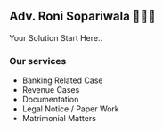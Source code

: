 ## Adv. Roni Sopariwala 👨🏻‍🎓

Your Solution Start Here..

### Our services

- Banking Related Case
- Revenue Cases
- Documentation
- Legal Notice / Paper Work
- Matrimonial Matters




<!--
**roni-sopariwala/roni-sopariwala** is a ✨ _special_ ✨ repository because its `README.md` (this file) appears on your GitHub profile.

Here are some ideas to get you started:

- 🔭 I’m currently working on ...
- 🌱 I’m currently learning ...
- 👯 I’m looking to collaborate on ...
- 🤔 I’m looking for help with ...
- 💬 Ask me about ...
- 📫 How to reach me: ...
- 😄 Pronouns: ...
- ⚡ Fun fact: ...
-->
